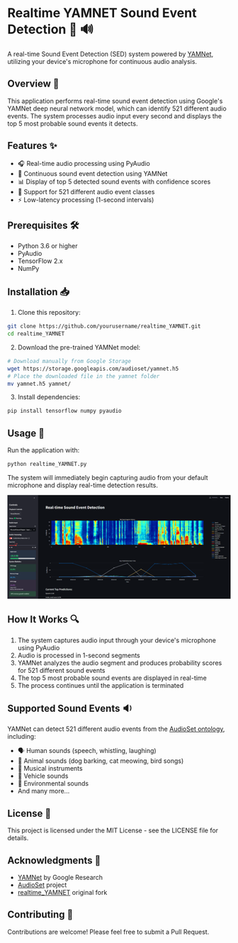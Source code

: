 # Realtime YAMNET Sound Event Detection 🎤 🔊

A real-time Sound Event Detection (SED) system powered by [YAMNet](https://github.com/tensorflow/models/tree/master/research/audioset/yamnet), utilizing your device's microphone for continuous audio analysis.

## Overview 🎯

This application performs real-time sound event detection using Google's YAMNet deep neural network model, which can identify 521 different audio events. The system processes audio input every second and displays the top 5 most probable sound events it detects.

## Features ✨

- 🎧 Real-time audio processing using PyAudio
- 🤖 Continuous sound event detection using YAMNet
- 📊 Display of top 5 detected sound events with confidence scores
- 🎵 Support for 521 different audio event classes
- ⚡ Low-latency processing (1-second intervals)

## Prerequisites 🛠️

- Python 3.6 or higher
- PyAudio
- TensorFlow 2.x
- NumPy

## Installation 📥

1. Clone this repository:
```bash
git clone https://github.com/yourusername/realtime_YAMNET.git
cd realtime_YAMNET
```

2. Download the pre-trained YAMNet model:
```bash
# Download manually from Google Storage
wget https://storage.googleapis.com/audioset/yamnet.h5
# Place the downloaded file in the yamnet folder
mv yamnet.h5 yamnet/
```

3. Install dependencies:
```bash
pip install tensorflow numpy pyaudio
```

## Usage 🚀

Run the application with:
```bash
python realtime_YAMNET.py
```

The system will immediately begin capturing audio from your default microphone and display real-time detection results.

![Screenshot of the application in action](./Screenshot.png)

## How It Works 🔍

1. The system captures audio input through your device's microphone using PyAudio
2. Audio is processed in 1-second segments
3. YAMNet analyzes the audio segment and produces probability scores for 521 different sound events
4. The top 5 most probable sound events are displayed in real-time
5. The process continues until the application is terminated

## Supported Sound Events 🔉

YAMNet can detect 521 different audio events from the [AudioSet ontology](https://research.google.com/audioset/), including:
- 🗣️ Human sounds (speech, whistling, laughing)
- 🐾 Animal sounds (dog barking, cat meowing, bird songs)
- 🎸 Musical instruments
- 🚗 Vehicle sounds
- 🌳 Environmental sounds
- And many more...

## License 📄

This project is licensed under the MIT License - see the LICENSE file for details.

## Acknowledgments 🙏

- [YAMNet](https://github.com/tensorflow/models/tree/master/research/audioset/yamnet) by Google Research
- [AudioSet](https://research.google.com/audioset/) project
- [realtime_YAMNET](https://github.com/SangwonSUH/realtime_YAMNET) original fork

## Contributing 🤝

Contributions are welcome! Please feel free to submit a Pull Request.
